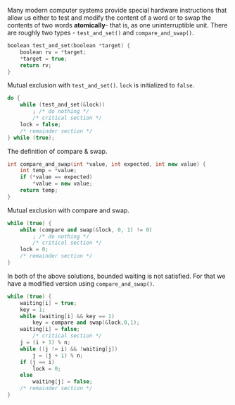 Many modern computer systems provide special hardware instructions that allow us either to test and modify the content of a word or to swap the contents of two words **atomically**- that is, as one uninterruptible unit. There are roughly two types - `test_and_set()` and `compare_and_swap()`.
```cpp
boolean test_and_set(boolean *target) {
	boolean rv = *target;
	*target = true;
	return rv;
}
```


Mutual exclusion with `test_and_set()`. `lock` is initialized to `false`.
```cpp
do {
	while (test_and_set(&lock))
		; /* do nothing */
		/* critical section */
	lock = false;
	/* remainder section */
} while (true);
```

The definition of compare & swap.
```cpp
int compare_and_swap(int *value, int expected, int new value) {
	int temp = *value;
	if (*value == expected)
		*value = new value;
	return temp;
}
```
Mutual exclusion with compare and swap.
```cpp
while (true) {
	while (compare and swap(&lock, 0, 1) != 0)
		; /* do nothing */
		/* critical section */
	lock = 0;
	/* remainder section */
}
```

In both of the above solutions, bounded waiting is not satisfied. For that we have a modified version using `compare_and_swap()`.
```cpp
while (true) {
	waiting[i] = true;
	key = 1;
	while (waiting[i] && key == 1)
		key = compare and swap(&lock,0,1);
	waiting[i] = false;
		/* critical section */
	j = (i + 1) % n;
	while ((j != i) && !waiting[j])
		j = (j + 1) % n;
	if (j == i)
		lock = 0;
	else
		waiting[j] = false;
	/* remainder section */
}
```